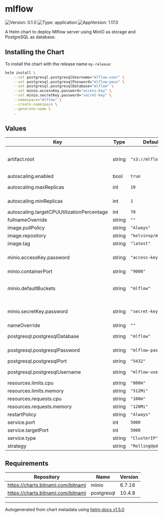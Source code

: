 # mlflow

![Version: 0.1.0](https://img.shields.io/badge/Version-0.1.0-informational?style=flat-square) ![Type: application](https://img.shields.io/badge/Type-application-informational?style=flat-square) ![AppVersion: 1.17.0](https://img.shields.io/badge/AppVersion-1.17.0-informational?style=flat-square)

A Helm chart to deploy Mlflow server using MinIO as storage and PostgreSQL as database.

## Installing the Chart

To install the chart with the release name `my-release`:

```sh
helm install \
    --set postgresql.postgresqlUsername="mlflow-user" \
    --set postgresql.postgresqlPassword="mlflow-pass" \
    --set postgresql.postgresqlDatabase="mlflow" \
    --set minio.accessKey.password="access-key" \
    --set minio.secretKey.password="secret-key" \
    --namespace="mlflow" \
    --create-namespace \
    --generate-name \
    .
```

## Values

| Key | Type | Default | Description |
|-----|------|---------|-------------|
| artifact.root | string | `"s3://mlflow"` | Bucket path to store mlflow artifacts |
| autoscaling.enabled | bool | `true` |  |
| autoscaling.maxReplicas | int | `10` | Max replicas for the HPA |
| autoscaling.minReplicas | int | `1` | Min replicas for the HPA |
| autoscaling.targetCPUUtilizationPercentage | int | `70` |  |
| fullnameOverride | string | `""` |  |
| image.pullPolicy | string | `"Always"` |  |
| image.repository | string | `"kelvinsp/mlflow"` |  |
| image.tag | string | `"latest"` |  |
| minio.accessKey.password | string | `"access-key"` | MinIO access key password |
| minio.containerPort | string | `"9000"` |  |
| minio.defaultBuckets | string | `"mlflow"` | Buckets to be automatically created |
| minio.secretKey.password | string | `"secret-key"` | MinIO secret key password |
| nameOverride | string | `""` |  |
| postgresql.postgresqlDatabase | string | `"mlflow"` | Database name |
| postgresql.postgresqlPassword | string | `"mlflow-pass"` | Database password |
| postgresql.postgresqlPort | string | `"5432"` |  |
| postgresql.postgresqlUsername | string | `"mlflow-user"` | Database username |
| resources.limits.cpu | string | `"800m"` |  |
| resources.limits.memory | string | `"512Mi"` |  |
| resources.requests.cpu | string | `"100m"` |  |
| resources.requests.memory | string | `"128Mi"` |  |
| restartPolicy | string | `"Always"` |  |
| service.port | int | `5000` |  |
| service.targetPort | int | `5000` |  |
| service.type | string | `"ClusterIP"` |  |
| strategy | string | `"RollingUpdate"` |  |

## Requirements

| Repository | Name | Version |
|------------|------|---------|
| https://charts.bitnami.com/bitnami | minio | 6.7.16 |
| https://charts.bitnami.com/bitnami | postgresql | 10.4.8 |

----------------------------------------------
Autogenerated from chart metadata using [helm-docs v1.5.0](https://github.com/norwoodj/helm-docs/releases/v1.5.0)
